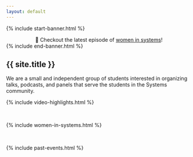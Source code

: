 ```yaml
---
layout: default
---
```


{% include start-banner.html %}
<center>
📢 Checkout the latest episode of <a href="{{'/pages/events/women-in-systems-ep2.html' | relative_url}}">women in systems</a>!
</center>
{% include end-banner.html %}
<br>


## {{ site.title }}
We are a small and independent group of students interested in organizing talks,
podcasts, and panels that serve the students in the Systems community.

{% include video-highlights.html %}

<br>

{% include women-in-systems.html %}

<br>

{% include past-events.html %}

<script src="{{ '/assets/js/redir.js' | relative_url }}"></script>
